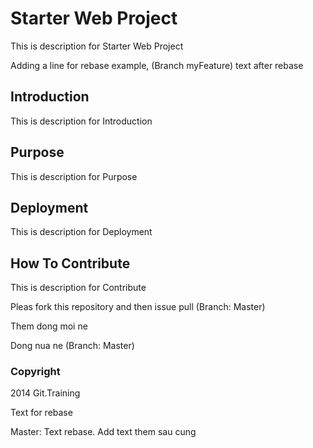 # Starter Web Project

This is description for Starter Web Project

Adding a line for rebase example, (Branch myFeature) text after rebase

## Introduction

This is description for Introduction


## Purpose

This is description for Purpose

## Deployment

This is description for Deployment

## How To Contribute

This is description for Contribute

Pleas fork this repository and then issue pull (Branch: Master)

Them dong moi ne


Dong nua ne (Branch: Master)

### Copyright

2014 Git.Training

Text for rebase


Master: Text rebase. Add text them sau cung
